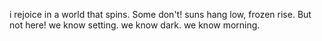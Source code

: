 i rejoice in a world that spins.
Some don't!
suns hang low, frozen rise.
But not here!
we know setting. we know dark.
we know morning.

